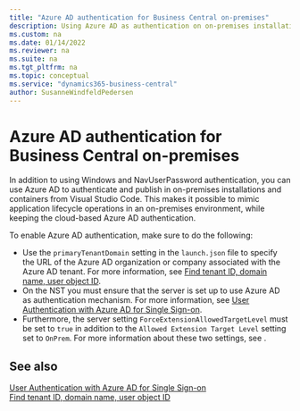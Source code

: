 ```yaml
---
title: "Azure AD authentication for Business Central on-premises"
description: Using Azure AD as authentication on on-premises installations and containers for Business Central for debugging and other purposes
ms.custom: na
ms.date: 01/14/2022
ms.reviewer: na
ms.suite: na
ms.tgt_pltfrm: na
ms.topic: conceptual
ms.service: "dynamics365-business-central"
author: SusanneWindfeldPedersen
---
```


# Azure AD authentication for Business Central on-premises

In addition to using Windows and NavUserPassword authentication, you can use Azure AD to authenticate and publish in on-premises installations and containers from Visual Studio Code. This makes it possible to mimic application lifecycle operations in an on-premises environment, while keeping the cloud-based Azure AD authentication.

To enable Azure AD authentication, make sure to do the following: 

- Use the `primaryTenantDomain` setting in the `launch.json` file to specify the URL of the Azure AD organization or company associated with the Azure AD tenant. For more information, see [Find tenant ID, domain name, user object ID](/partner-center/find-ids-and-domain-names). 
- On the NST you must ensure that the server is set up to use Azure AD as authentication mechanism. For more information, see [User Authentication with Azure AD for Single Sign-on](../administration/authenticating-users-with-azure-active-directory.md).
- Furthermore, the server setting `ForceExtensionAllowedTargetLevel` must be set to `true` in addition to the `Allowed Extension Target Level` setting set to `OnPrem`. For more information about these two settings, see [](../administration/configure-server-instance.md#Development).

## See also

[User Authentication with Azure AD for Single Sign-on](../administration/authenticating-users-with-azure-active-directory.md)  
[Find tenant ID, domain name, user object ID](/partner-center/find-ids-and-domain-names)